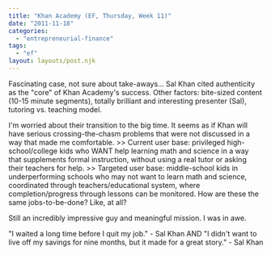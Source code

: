 ```yaml
---
title: "Khan Academy (EF, Thursday, Week 11)"
date: "2011-11-18"
categories: 
  - "entrepreneurial-finance"
tags: 
  - "ef"
layout: layouts/post.njk
---
```


Fascinating case, not sure about take-aways... Sal Khan cited authenticity as the "core" of Khan Academy's success. Other factors: bite-sized content (10-15 minute segments), totally brilliant and interesting presenter (Sal), tutoring vs. teaching model.

I'm worried about their transition to the big time. It seems as if Khan will have serious crossing-the-chasm problems that were not discussed in a way that made me comfortable. >> Current user base: privileged high-school/college kids who WANT help learning math and science in a way that supplements formal instruction, without using a real tutor or asking their teachers for help. >> Targeted user base: middle-school kids in underperforming schools who may not want to learn math and science, coordinated through teachers/educational system, where completion/progress through lessons can be monitored. How are these the same jobs-to-be-done? Like, at all?

Still an incredibly impressive guy and meaningful mission. I was in awe.

"I waited a long time before I quit my job." - Sal Khan AND "I didn't want to live off my savings for nine months, but it made for a great story." - Sal Khan
